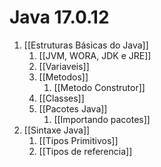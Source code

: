 # Java 17.0.12

1. [[Estruturas Básicas do Java]]
	1. [[JVM, WORA, JDK e JRE]]
	2. [[Variaveis]]
	3. [[Metodos]]
		1. [[Metodo Construtor]]
	4. [[Classes]]
	5. [[Pacotes Java]]
		1. [[Importando pacotes]]
2. [[Sintaxe Java]]
	1. [[Tipos Primitivos]]
	2. [[Tipos de referencia]]
